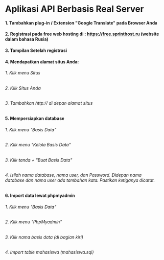 # Aplikasi API Berbasis Real Server
#### 1. Tambahkan plug-in / Extension "Google Translate" pada Browser Anda
#### 2. Registrasi pada free web hosting di : https://free.sprinthost.ru (website dalam bahasa Rusia)
#### 3. Tampilan Setelah registrasi
#### 4. Mendapatkan alamat situs Anda:
###### 1. Klik menu Situs
###### 2. Klik Situs Anda
###### 3. Tambahkan http:// di depan alamat situs
#### 5. Mempersiapkan database
###### 1. Klik menu "Basis Data"
###### 2. Klik menu "Kelola Basis Data"
###### 3. Klik tanda + "Buat Basis Data"
###### 4. Isilah nama database, nama user, dan Password. Didepan nama database dan nama user ada tambahan kata. Pastikan ketiganya dicatat.
#### 6. Import data lewat phpmyadmin
###### 1. Klik menu "Basis Data"
###### 2. Klik menu "PhpMyadmin"
###### 3. Klik nama basis data (di bagian kiri)
###### 4. Import table mahasiswa (mahasiswa.sql)

